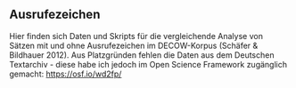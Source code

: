 ## Ausrufezeichen
Hier finden sich Daten und Skripts für die vergleichende Analyse von Sätzen mit und ohne Ausrufezeichen im DECOW-Korpus (Schäfer & Bildhauer 2012). Aus Platzgründen fehlen die Daten aus dem Deutschen Textarchiv - diese habe ich jedoch im Open Science Framework zugänglich gemacht: https://osf.io/wd2fp/
